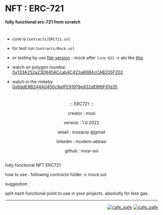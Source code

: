 # NFT : ERC-721
**fully functional erc-721 from scratch**
#

- core is `Contracts/ERC721.sol`
- for test run `Contracts/Mock.sol`
- or testing by use [flat-version](https://github.com/mosi-sol/nft-erc721/blob/main/NFT-ERC721-Flat.sol) - mock after `line 621` -> abi like [this](https://github.com/mosi-sol/nft-erc721/blob/main/abi.json) 

- watch on polygon mumbai [0x133A252a23D945ACcab4C423a66B4cCAB205F202](https://mumbai.polygonscan.com/address/0x133a252a23d945accab4c423a66b4ccab205f202) 
- watch in the rinkeby [0x6ddE8B244A0450c9a1FE91979e832dE8f6F81d35](https://rinkeby.etherscan.io/address/0x6dde8b244a0450c9a1fe91979e832de8f6f81d35) 

#

<div align="center"> 
  
::: ERC721 :::
                     
creator :       mosi
            
version :       1.0.2022
            
email :         mosipvp @gmail
            
linkedin :      moslem-abbasi
            
github :        mosi-sol
  
</div>      

##             
fully functional NFT ERC721
            
how to use : following contracts folder -> mock.sol
    
suggestion : 
                    
split each functional point to use in your projects. absolutly for less gas.
        
---

<p align="right"> 
  <a href="https://github.com/mosi-sol/nft-erc721" target="blank">
  <img src="https://img.shields.io/badge/Ver-1.0.2022-blue?style=flat" alt="cafe_pafe" /></a>
  <a href="https://github.com/mosi-sol/nft-erc721" target="blank">
  <img src="https://img.shields.io/badge/License-MIT-orange?style=flat" alt="cafe_pafe" /></a>
</p>
